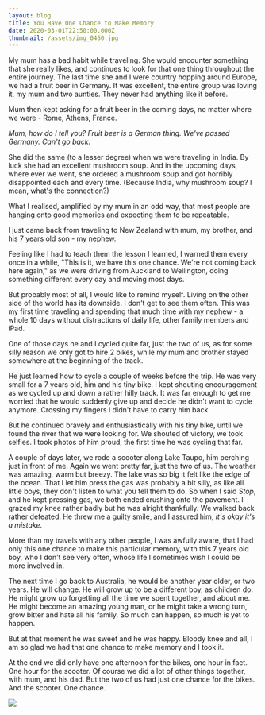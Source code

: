 ```yaml
---
layout: blog
title: You Have One Chance to Make Memory
date: 2020-03-01T22:50:00.000Z
thumbnail: /assets/img_0460.jpg
---
```

My mum has a bad habit while traveling. She would encounter something that she really likes, and continues to look for that one thing throughout the entire journey. The last time she and I were country hopping around Europe, we had a fruit beer in Germany. It was excellent, the entire group was loving it, my mum and two aunties. They never had anything like it before. 

Mum then kept asking for a fruit beer in the coming days, no matter where we were - Rome, Athens, France. 

_Mum, how do I tell you? Fruit beer is a German thing. We've passed Germany. Can't go back._

She did the same (to a lesser degree) when we were traveling in India. By luck she had an excellent mushroom soup. And in the upcoming days, where ever we went, she ordered a mushroom soup and got horribly disappointed each and every time. (Because India, why mushroom soup? I mean, what's the connection?)

What I realised, amplified by my mum in an odd way, that most people are hanging onto good memories and expecting them to be repeatable. 

I just came back from traveling to New Zealand with mum, my brother, and his 7 years old son - my nephew. 

Feeling like I had to teach them the lesson I learned, I warned them every once in a while, "This is it, we have this one chance. We're not coming back here again," as we were driving from Auckland to Wellington, doing something different every day and moving most days. 

But probably most of all, I would like to remind myself. Living on the other side of the world has its downside. I don't get to see them often. This was my first time traveling and spending that much time with my nephew - a whole 10 days without distractions of daily life, other family members and iPad. 

One of those days he and I cycled quite far, just the two of us, as for some silly reason we only got to hire 2 bikes, while my mum and brother stayed somewhere at the beginning of the track. 

He just learned how to cycle a couple of weeks before the trip. He was very small for a 7 years old, him and his tiny bike. I kept shouting encouragement as we cycled up and down a rather hilly track. It was far enough to get me worried that he would suddenly give up and decide he didn't want to cycle anymore. Crossing my fingers I didn't have to carry him back. 

But he continued bravely and enthusiastically with his tiny bike, until we found the river that we were looking for. We shouted of victory, we took selfies. I took photos of him proud, the first time he was cycling that far. 

A couple of days later, we rode a scooter along Lake Taupo, him perching just in front of me. Again we went pretty far, just the two of us. The weather was amazing, warm but breezy. The lake was so big it felt like the edge of the ocean. That I let him press the gas was probably a bit silly, as like all little boys, they don't listen to what you tell them to do. So when I said _Stop_, and he kept pressing gas, we both ended crushing onto the pavement. I grazed my knee rather badly but he was alright thankfully. We walked back rather defeated. He threw me a guilty smile, and I assured him, _it's okay it's a mistake_.

More than my travels with any other people, I was awfully aware, that I had only this one chance to make this particular memory, with this 7 years old boy, who I don't see very often, whose life I sometimes wish I could be more involved in. 

The next time I go back to Australia, he would be another year older, or two years. He will change. He will grow up to be a different boy, as children do. He might grow up forgetting all the time we spent together, and about me. He might become an amazing young man, or he might take a wrong turn, grow bitter and hate all his family. So much can happen, so much is yet to happen.

But at that moment he was sweet and he was happy. Bloody knee and all, I am so glad we had that one chance to make memory and I took it. 

At the end we did only have one afternoon for the bikes, one hour in fact. One hour for the scooter. Of course we did a lot of other things together, with mum, and his dad. But the two of us had just one chance for the bikes. And the scooter. One chance.

![](/assets/img_0460.jpg)
